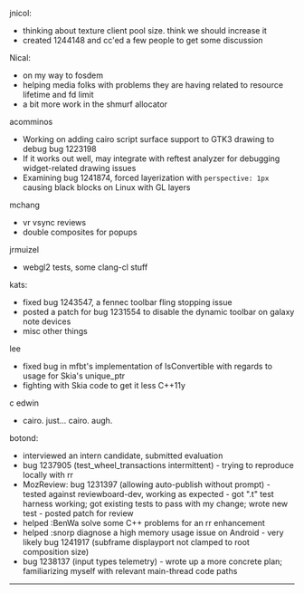 

jnicol:
* thinking about texture client pool size. think we should increase it
* created 1244148 and cc'ed a few people to get some discussion



Nical:
* on my way to fosdem
* helping media folks with problems they are having related to resource lifetime and fd limit
* a bit more work in the shmurf allocator



acomminos
* Working on adding cairo script surface support to GTK3 drawing to debug bug 1223198
* If it works out well, may integrate with reftest analyzer for debugging widget-related drawing issues
* Examining bug 1241874, forced layerization with `perspective: 1px` causing black blocks on Linux with GL layers 



mchang
* vr vsync reviews
* double composites for popups



jrmuizel
* webgl2 tests, some clang-cl stuff



kats:
* fixed bug 1243547, a fennec toolbar fling stopping issue
* posted a patch for bug 1231554 to disable the dynamic toolbar on galaxy note devices
* misc other things



lee
* fixed bug in mfbt's implementation of IsConvertible with regards to usage for Skia's unique_ptr
* fighting with Skia code to get it less C++11y

c
edwin
* cairo. just... cairo. augh.



botond:
  - interviewed an intern candidate, submitted evaluation
  - bug 1237905 (test_wheel_transactions intermittent) - trying to reproduce locally with rr
  - MozReview: bug 1231397 (allowing auto-publish without prompt)
          - tested against reviewboard-dev, working as expected
          - got ".t" test harness working; got existing tests to pass with my change; wrote new test
          - posted patch for review
  - helped :BenWa solve some C++ problems for an rr enhancement
  - helped :snorp diagnose a high memory usage issue on Android - very likely bug 1241917 (subframe displayport not clamped to root composition size)
  - bug 1238137 (input types telemetry)
          - wrote up a more concrete plan; familiarizing myself with relevant main-thread code paths

________________


